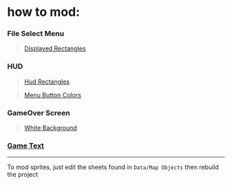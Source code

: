 # **how to mod:**

### **File Select Menu**    
 > [Displayed Rectangles](https://github.com/xander-haj/LADXHD-Documentation/edit/main/root/InGame/Screens/MenuScreen.cs.md)

### **HUD**
 > [Hud Rectangles](https://github.com/xander-haj/LADXHD-Documentation/blob/main/root/InGame/Things/values.cs.md)
 
 > [Menu Button Colors](https://github.com/xander-haj/LADXHD-Documentation/blob/main/root/InGame/Things/values.cs.md#line-14-16)

### **GameOver Screen**
 > [White Background](https://github.com/xander-haj/LADXHD-Documentation/blob/main/root/InGame/GameSystems/GameOverSystem.cs.md)

### **[Game Text](https://github.com/xander-haj/LADXHD-Documentation/blob/main/root/Data/Languages/lng.md)**

***
To mod sprites, just edit the sheets found in `Data/Map Objects` then rebuild the project
 
